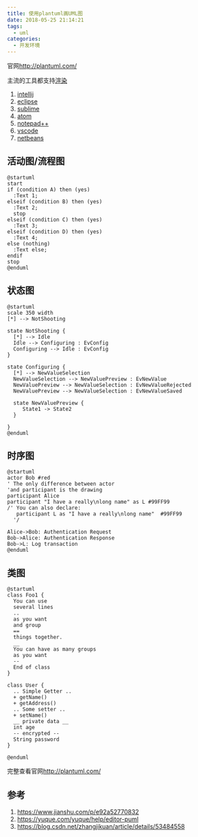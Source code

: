 ```yaml
---
title: 使用plantuml画UML图
date: 2018-05-25 21:14:21
tags:
  - uml
categories:
  - 开发环境
---
```


官网<http://plantuml.com/>

主流的工具都支持[渲染](http://plantuml.com/running)

1. [intellij](http://plugins.intellij.net/plugin/?idea&id=7017)
2. [eclipse](http://plantuml.com/eclipse)
3. [sublime](https://github.com/jvantuyl/sublime_diagram_plugin)
1. [atom](https://atom.io/packages/plantuml)
1. [notepad++](https://github.com/brianmaher84/PlantUML_Notepad-_UDL)
1. [vscode](https://marketplace.visualstudio.com/items?itemName=okazuki.okazukiplantuml)
1. [netbeans](http://plugins.netbeans.org/plugin/49069/plantuml)

## 活动图/流程图
``` plantuml
@startuml
start
if (condition A) then (yes)
  :Text 1;
elseif (condition B) then (yes)
  :Text 2;
  stop
elseif (condition C) then (yes)
  :Text 3;
elseif (condition D) then (yes)
  :Text 4;
else (nothing)
  :Text else;
endif
stop
@enduml
```

## 状态图
``` plantuml
@startuml
scale 350 width
[*] --> NotShooting

state NotShooting {
  [*] --> Idle
  Idle --> Configuring : EvConfig
  Configuring --> Idle : EvConfig
}

state Configuring {
  [*] --> NewValueSelection
  NewValueSelection --> NewValuePreview : EvNewValue
  NewValuePreview --> NewValueSelection : EvNewValueRejected
  NewValuePreview --> NewValueSelection : EvNewValueSaved
  
  state NewValuePreview {
	 State1 -> State2
  }
  
}
@enduml
```

## 时序图
``` plantuml
@startuml
actor Bob #red
' The only difference between actor
'and participant is the drawing
participant Alice
participant "I have a really\nlong name" as L #99FF99
/' You can also declare:
   participant L as "I have a really\nlong name"  #99FF99
  '/

Alice->Bob: Authentication Request
Bob->Alice: Authentication Response
Bob->L: Log transaction
@enduml
```

## 类图
``` plantuml
@startuml
class Foo1 {
  You can use
  several lines
  ..
  as you want
  and group
  ==
  things together.
  __
  You can have as many groups
  as you want
  --
  End of class
}

class User {
  .. Simple Getter ..
  + getName()
  + getAddress()
  .. Some setter ..
  + setName()
  __ private data __
  int age
  -- encrypted --
  String password
}

@enduml
```

完整查看官网<http://plantuml.com/>

## 参考
1. <https://www.jianshu.com/p/e92a52770832>
2. <https://yuque.com/yuque/help/editor-puml>
3. <https://blog.csdn.net/zhangjikuan/article/details/53484558>